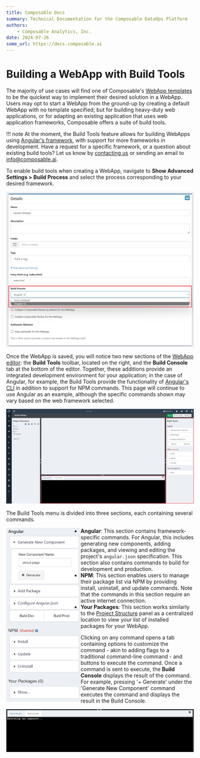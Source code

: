 ```yaml
---
title: Composable Docs
summary: Technical Documentation for the Composable DataOps Platform
authors:
    - Composable Analytics, Inc.
date: 2024-07-26
some_url: https://docs.composable.ai
---
```


# Building a WebApp with Build Tools

The majority of use cases will find one of Composable's [WebApp templates](./04.WebApp-Templates.md) to be the quickest way to implement their desired solution in a WebApp. Users may opt to start a WebApp from the ground-up by creating a default WebApp with no template specified; but for building heavy-duty web applications, or for adapting an existing application that uses web application frameworks, Composable offers a suite of build tools.

!!! note
    At the moment, the Build Tools feature allows for building WebApps using [Angular's framework](https://angular.dev/), with support for more frameworks in development. Have a request for a specific framework, or a question about existing build tools? Let us know by [contacting us](https://composable.ai/contact-us) or sending an email to info@composable.ai.

To enable build tools when creating a WebApp, navigate to **Show Advanced Settings > Build Process** and select the process corresponding to your desired framework.

![!How to select the type of build tools to use from the drop-down menu](img/01-WebApp-Select-Build.png)

Once the WebApp is saved, you will notice two new sections of the [WebApp editor](./03-WebApp-Editor.md): the **Build Tools** toolbar, located on the right, and the **Build Console** tab at the bottom of the editor. Together, these additions provide an integrated development environment for your application; in the case of Angular, for example, the Build Tools provide the functionality of [Angular's CLI](https://angular.io/cli) in addition to support for NPM commands. This page will continue to use Angular as an example, although the specific commands shown may vary based on the web framework selected.

![!Create a WebApp configuration screen](img/02-WebApp-Build-Tools-Editor.png)

The Build Tools menu is divided into three sections, each containing several commands.

<img align="left" width="200" height="467" src="img/03-WebApp-Build-Tools-Menu.png">

* **Angular**: This section contains framework-specific commands. For Angular, this includes generating new components, adding packages, and viewing and editing the project's `angular.json` specification. This section also contains commands to build for development and production.
* **NPM**: This section enables users to manage their package list via NPM by providing install, uninstall, and update commands. Note that the commands in this section require an active internet connection.
* **Your Packages**: This section works similarly to the [Project Structure](./03-WebApp-Editor.md#the-project-structure-panel) panel as a centralized location to view your list of installed packages for your WebApp.


Clicking on any command opens a tab containing options to customize the command - akin to adding flags to a traditional command-line command - and buttons to execute the command. Once a command is sent to execute, the **Build Console** displays the result of the command. For example, pressing '+ Generate' under the 'Generate New Component' command executes the command and displays the result in the Build Console.

![!the build console showing the text 'generating new component...' after executing the generate new component command](img/04-WebApp-Adding-New-Component.png)
